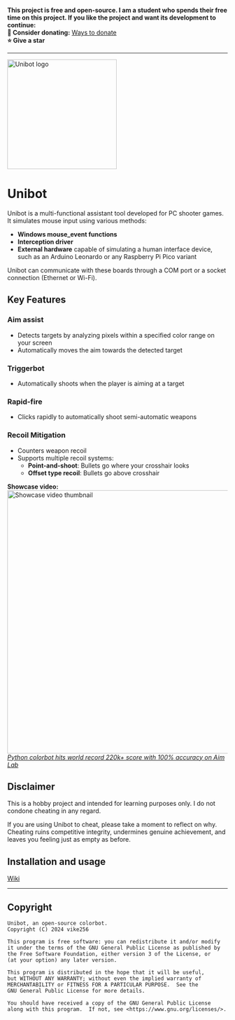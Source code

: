 **This project is free and open-source. I am a student who spends their free time on this project. If you like the project and want its development to continue:**  
**🎁 Consider donating:** [Ways to donate](https://github.com/vike256#donations)   
**⭐ Give a star**  

---


<img src=https://i.imgur.com/c55L14T.png alt="Unibot logo" width="250"> 

# Unibot

Unibot is a multi-functional assistant tool developed for PC shooter games. It simulates mouse input using various methods:  
- **Windows mouse_event functions**
- **Interception driver**
- **External hardware** capable of simulating a human interface device, such as an Arduino Leonardo or any Raspberry Pi Pico variant

Unibot can communicate with these boards through a COM port or a socket connection (Ethernet or Wi-Fi).

## Key Features  

### Aim assist
- Detects targets by analyzing pixels within a specified color range on your screen
- Automatically moves the aim towards the detected target

### Triggerbot
- Automatically shoots when the player is aiming at a target

### Rapid-fire
- Clicks rapidly to automatically shoot semi-automatic weapons

### Recoil Mitigation
- Counters weapon recoil
- Supports multiple recoil systems:
  - **Point-and-shoot**: Bullets go where your crosshair looks
  - **Offset type recoil**: Bullets go above crosshair
  
**Showcase video:**  
<a href="https://youtube.com/watch?v=8LUBfXCIu6I" target=_blank><img src="https://i.imgur.com/tNO8ZMF.png" alt="Showcase video thumbnail" width="600"></a>    
[*Python colorbot hits world record 220k+ score with 100% accuracy on Aim Lab*](https://youtube.com/watch?v=8LUBfXCIu6I)

## Disclaimer
  
This is a hobby project and intended for learning purposes only. I do not condone cheating in any regard. 

If you are using Unibot to cheat, please take a moment to reflect on why. Cheating ruins competitive integrity, undermines genuine achievement, and leaves you feeling just as empty as before.

## Installation and usage
[Wiki](https://github.com/vike256/Unibot/wiki/Guide)  

---

## Copyright
```
Unibot, an open-source colorbot.
Copyright (C) 2024 vike256

This program is free software: you can redistribute it and/or modify
it under the terms of the GNU General Public License as published by
the Free Software Foundation, either version 3 of the License, or
(at your option) any later version.

This program is distributed in the hope that it will be useful,
but WITHOUT ANY WARRANTY; without even the implied warranty of
MERCHANTABILITY or FITNESS FOR A PARTICULAR PURPOSE.  See the
GNU General Public License for more details.

You should have received a copy of the GNU General Public License
along with this program.  If not, see <https://www.gnu.org/licenses/>.
```
